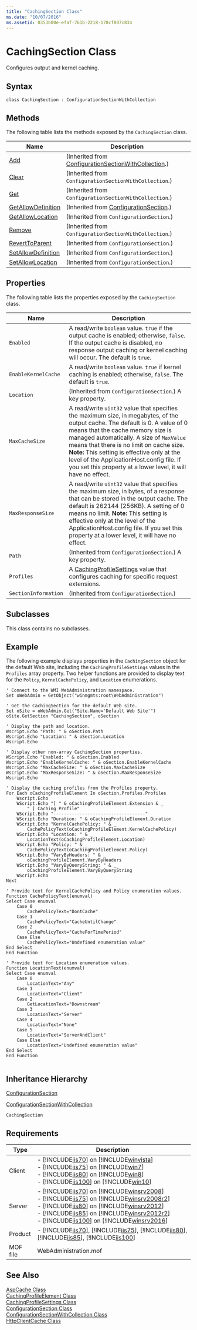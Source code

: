 ```yaml
---
title: "CachingSection Class"
ms.date: "10/07/2016"
ms.assetid: 0353b00e-efaf-761b-2218-178cf807c834
---
```

# CachingSection Class
Configures output and kernel caching.  
  
## Syntax  
  
```vbs  
class CachingSection : ConfigurationSectionWithCollection  
```  
  
## Methods  
 The following table lists the methods exposed by the `CachingSection` class.  
  
|Name|Description|  
|----------|-----------------|  
|[Add](../wmi-provider/configurationsectionwithcollection-add-method.md)|(Inherited from [ConfigurationSectionWithCollection](../wmi-provider/configurationsectionwithcollection-class.md).)|  
|[Clear](../wmi-provider/configurationsectionwithcollection-clear-method.md)|(Inherited from `ConfigurationSectionWithCollection`.)|  
|[Get](../wmi-provider/configurationsectionwithcollection-get-method.md)|(Inherited from `ConfigurationSectionWithCollection`.)|  
|[GetAllowDefinition](../wmi-provider/configurationsection-getallowdefinition-method.md)|(Inherited from [ConfigurationSection](../wmi-provider/configurationsection-class.md).)|  
|[GetAllowLocation](../wmi-provider/configurationsection-getallowlocation-method.md)|(Inherited from `ConfigurationSection`.)|  
|[Remove](../wmi-provider/configurationsectionwithcollection-remove-method.md)|(Inherited from `ConfigurationSectionWithCollection`.)|  
|[RevertToParent](../wmi-provider/configurationsection-reverttoparent-method.md)|(Inherited from `ConfigurationSection`.)|  
|[SetAllowDefinition](../wmi-provider/configurationsection-setallowdefinition-method.md)|(Inherited from `ConfigurationSection`.)|  
|[SetAllowLocation](../wmi-provider/configurationsection-setallowlocation-method.md)|(Inherited from `ConfigurationSection`.)|  
  
## Properties  
 The following table lists the properties exposed by the `CachingSection` class.  
  
|Name|Description|  
|----------|-----------------|  
|`Enabled`|A read/write `boolean` value. `true` if the output cache is enabled; otherwise, `false`. If the output cache is disabled, no response output caching or kernel caching will occur. The default is `true`.|  
|`EnableKernelCache`|A read/write `boolean` value. `true` if kernel caching is enabled; otherwise, `false`. The default is `true`.|  
|`Location`|(Inherited from `ConfigurationSection`.) A key property.|  
|`MaxCacheSize`|A read/write `uint32` value that specifies the maximum size, in megabytes, of the output cache. The default is 0. A value of 0 means that the cache memory size is managed automatically. A size of `MaxValue` means that there is no limit on cache size. **Note:**  This setting is effective only at the level of the ApplicationHost.config file. If you set this property at a lower level, it will have no effect.|  
|`MaxResponseSize`|A read/write `uint32` value that specifies the maximum size, in bytes, of a response that can be stored in the output cache. The default is 262144 (256KB). A setting of 0 means no limit. **Note:**  This setting is effective only at the level of the ApplicationHost.config file. If you set this property at a lower level, it will have no effect.|  
|`Path`|(Inherited from `ConfigurationSection`.) A key property.|  
|`Profiles`|A [CachingProfileSettings](../wmi-provider/cachingprofilesettings-class.md) value that configures caching for specific request extensions.|  
|`SectionInformation`|(Inherited from `ConfigurationSection`.)|  
  
## Subclasses  
 This class contains no subclasses.  
  
## Example  
 The following example displays properties in the `CachingSection` object for the default Web site, including the `CachingProfileSettings` values in the `Profiles` array property. Two helper functions are provided to display text for the `Policy`, `KernelCachePolicy`, and `Location` enumerations.  
  
```  
' Connect to the WMI WebAdministration namespace.  
Set oWebAdmin = GetObject("winmgmts:root\WebAdministration")  
  
' Get the CachingSection for the default Web site.  
Set oSite = oWebAdmin.Get("Site.Name='Default Web Site'")  
oSite.GetSection "CachingSection", oSection  
  
' Display the path and location.  
Wscript.Echo "Path: " & oSection.Path  
Wscript.Echo "Location: " & oSection.Location  
Wscript.Echo   
  
' Display other non-array CachingSection properties.  
WScript.Echo "Enabled: " & oSection.Enabled  
Wscript.Echo "EnableKernelCache: " & oSection.EnableKernelCache  
Wscript.Echo "MaxCacheSize: " & oSection.MaxCacheSize  
Wscript.Echo "MaxResponseSize: " & oSection.MaxResponseSize  
Wscript.Echo   
  
' Display the caching profiles from the Profiles property.  
For Each oCachingProfileElement In oSection.Profiles.Profiles  
    Wscript.Echo   
    WScript.Echo "[ " & oCachingProfileElement.Extension & _  
        " ] Caching Profile"  
    WScript.Echo "-----------------------------------"  
    WScript.Echo "Duration: " & oCachingProfileElement.Duration  
    WScript.Echo "KernelCachePolicy: " & _  
        CachePolicyText(oCachingProfileElement.KernelCachePolicy)  
    WScript.Echo "Location: " & _  
        LocationText(oCachingProfileElement.Location)  
    WScript.Echo "Policy: " & _  
        CachePolicyText(oCachingProfileElement.Policy)  
    WScript.Echo "VaryByHeaders: " & _  
        oCachingProfileElement.VaryByHeaders  
    WScript.Echo "VaryByQueryString: " & _  
        oCachingProfileElement.VaryByQueryString  
    WScript.Echo               
Next  
  
' Provide text for KernelCachePolicy and Policy enumeration values.  
Function CachePolicyText(enumval)  
Select Case enumval  
    Case 0  
        CachePolicyText="DontCache"  
    Case 1  
        CachePolicyText="CacheUntilChange"  
    Case 2  
        CachePolicyText="CacheForTimePeriod"  
    Case Else  
        CachePolicyText="Undefined enumeration value"  
End Select  
End Function  
  
' Provide text for Location enumeration values.  
Function LocationText(enumval)  
Select Case enumval  
    Case 0  
        LocationText="Any"  
    Case 1  
        LocationText="Client"  
    Case 2  
        GetLocationText="Downstream"  
    Case 3  
        LocationText="Server"  
    Case 4  
        LocationText="None"  
    Case 5  
        LocationText="ServerAndClient"  
    Case Else  
        LocationText="Undefined enumeration value"  
End Select  
End Function  
  
```  
  
## Inheritance Hierarchy  
 [ConfigurationSection](../wmi-provider/configurationsection-class.md)  
  
 [ConfigurationSectionWithCollection](../wmi-provider/configurationsectionwithcollection-class.md)  
  
 `CachingSection`  
  
## Requirements  
  
|Type|Description|  
|----------|-----------------|  
|Client|-   [!INCLUDE[iis70](../wmi-provider/includes/iis70-md.md)] on [!INCLUDE[winvista](../wmi-provider/includes/winvista-md.md)]<br />-   [!INCLUDE[iis75](../wmi-provider/includes/iis75-md.md)] on [!INCLUDE[win7](../wmi-provider/includes/win7-md.md)]<br />-   [!INCLUDE[iis80](../wmi-provider/includes/iis80-md.md)] on [!INCLUDE[win8](../wmi-provider/includes/win8-md.md)]<br />-   [!INCLUDE[iis100](../wmi-provider/includes/iis100-md.md)] on [!INCLUDE[win10](../wmi-provider/includes/win10-md.md)]|  
|Server|-   [!INCLUDE[iis70](../wmi-provider/includes/iis70-md.md)] on [!INCLUDE[winsrv2008](../wmi-provider/includes/winsrv2008-md.md)]<br />-   [!INCLUDE[iis75](../wmi-provider/includes/iis75-md.md)] on [!INCLUDE[winsrv2008r2](../wmi-provider/includes/winsrv2008r2-md.md)]<br />-   [!INCLUDE[iis80](../wmi-provider/includes/iis80-md.md)] on [!INCLUDE[winsrv2012](../wmi-provider/includes/winsrv2012-md.md)]<br />-   [!INCLUDE[iis85](../wmi-provider/includes/iis85-md.md)] on [!INCLUDE[winsrv2012r2](../wmi-provider/includes/winsrv2012r2-md.md)]<br />-   [!INCLUDE[iis100](../wmi-provider/includes/iis100-md.md)] on [!INCLUDE[winsrv2016](../wmi-provider/includes/winsrv2016-md.md)]|  
|Product|-   [!INCLUDE[iis70](../wmi-provider/includes/iis70-md.md)], [!INCLUDE[iis75](../wmi-provider/includes/iis75-md.md)], [!INCLUDE[iis80](../wmi-provider/includes/iis80-md.md)], [!INCLUDE[iis85](../wmi-provider/includes/iis85-md.md)], [!INCLUDE[iis100](../wmi-provider/includes/iis100-md.md)]|  
|MOF file|WebAdministration.mof|  
  
## See Also  
 [AspCache Class](../wmi-provider/aspcache-class.md)   
 [CachingProfileElement Class](../wmi-provider/cachingprofileelement-class.md)   
 [CachingProfileSettings Class](../wmi-provider/cachingprofilesettings-class.md)   
 [ConfigurationSection Class](../wmi-provider/configurationsection-class.md)   
 [ConfigurationSectionWithCollection Class](../wmi-provider/configurationsectionwithcollection-class.md)   
 [HttpClientCache Class](../wmi-provider/httpclientcache-class.md)
